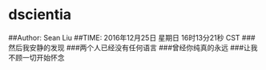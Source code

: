 # dscientia
##Author: Sean Liu
##TIME: 2016年12月25日 星期日 16时13分21秒 CST
###然后我安静的发现
###两个人已经没有任何语言
###曾经你纯真的永远
###让我不顾一切开始怀念
